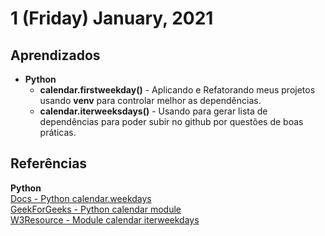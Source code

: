 # 1 (Friday) January, 2021

## Aprendizados

- **Python**
  - **calendar.firstweekday()** - Aplicando e Refatorando meus projetos usando **venv** para controlar melhor as dependências.
  - **calendar.iterweeksdays()** - Usando para gerar lista de dependências para poder subir no github por questões de boas práticas.

## Referências

**Python**  
[Docs - Python calendar.weekdays](https://docs.python.org/3/library/calendar.html#calendar.firstweekday)  
[GeekForGeeks - Python calendar module](https://www.geeksforgeeks.org/python-calendar-module-iterweekdays-method/)  
[W3Resource - Module calendar iterweekdays](https://www.w3resource.com/python/module/calendar/iterweekdays.php)  
